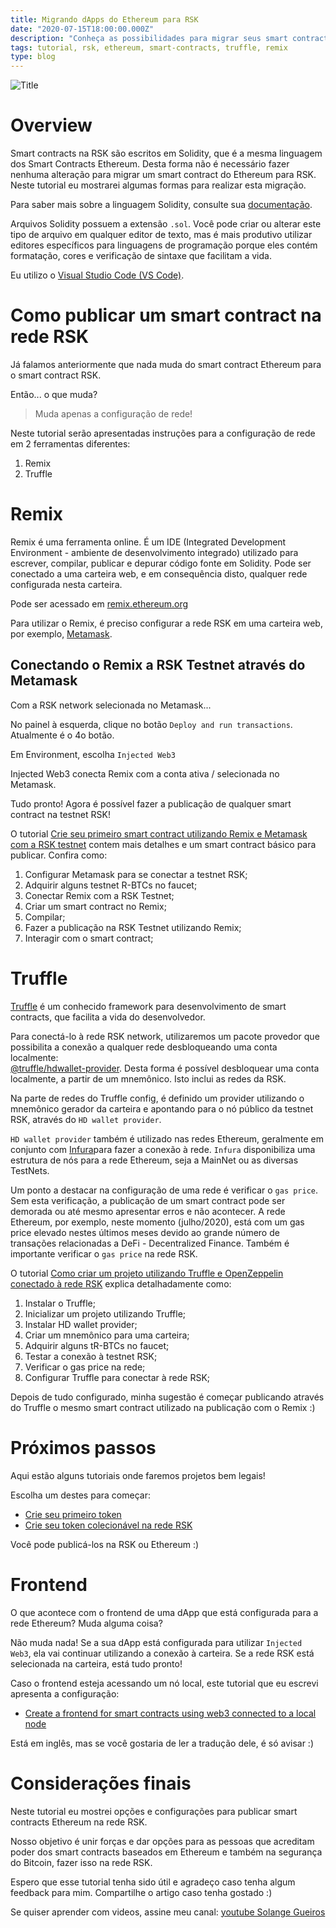 ```yaml
---
title: Migrando dApps do Ethereum para RSK
date: "2020-07-15T18:00:00.000Z"
description: "Conheça as possibilidades para migrar seus smart contracts e aplicações Ethereum para a rede RSK."
tags: tutorial, rsk, ethereum, smart-contracts, truffle, remix
type: blog
---
```


![Title](/images/image-00.png)

# Overview

Smart contracts na RSK são escritos em Solidity, que é a mesma linguagem dos Smart Contracts Ethereum. Desta forma não é necessário fazer nenhuma alteração para migrar um smart contract do Ethereum para RSK. Neste tutorial eu mostrarei algumas formas para realizar esta migração.

Para saber mais sobre a linguagem Solidity, consulte sua [documentação](https://solidity.readthedocs.io/).

Arquivos Solidity possuem a extensão `.sol`. Você pode criar ou alterar este tipo de arquivo em qualquer editor de texto, mas é mais produtivo utilizar editores específicos para linguagens de programação porque eles contém formatação, cores e verificação de sintaxe que facilitam a vida.

Eu utilizo o [Visual Studio Code (VS Code)](https://code.visualstudio.com/).

# Como publicar um smart contract na rede RSK

Já falamos anteriormente que nada muda do smart contract Ethereum para o smart contract RSK. 

Então... o que muda? 

> Muda apenas a configuração de rede!

Neste tutorial serão apresentadas instruções para a configuração de rede em 2 ferramentas diferentes:

1. Remix
2. Truffle

# Remix

Remix é uma ferramenta online. É um IDE (Integrated Development Environment - ambiente de desenvolvimento integrado) utilizado para escrever, compilar, publicar e depurar código fonte em Solidity. Pode ser conectado a uma carteira web, e em consequência disto, qualquer rede configurada nesta carteira.

Pode ser acessado em [remix.ethereum.org](https://remix.ethereum.org/)

Para utilizar o Remix, é preciso configurar a rede RSK em uma carteira web, por exemplo, [Metamask](https://metamask.io/).


## Conectando o Remix a RSK Testnet através do Metamask

Com a RSK network selecionada no Metamask...

No painel à esquerda, clique no botão `Deploy and run transactions`. 
Atualmente é o 4o botão.

Em Environment, escolha `Injected Web3`

Injected Web3 conecta Remix com a conta ativa / selecionada no Metamask.

Tudo pronto! Agora é possível fazer a publicação de qualquer smart contract na testnet RSK!

O tutorial [Crie seu primeiro smart contract utilizando Remix e Metamask com a RSK testnet](https://solange.dev/2020/2020-03-27-Rsk-RemixMetamask/) contem mais detalhes e um smart contract básico para publicar. Confira como:

1. Configurar Metamask para se conectar a testnet RSK;
1. Adquirir alguns testnet R-BTCs no faucet;
1. Conectar Remix com a RSK Testnet;
1. Criar um smart contract no Remix;
1. Compilar;
1. Fazer a publicação na RSK Testnet utilizando Remix;
1. Interagir com o smart contract;

# Truffle

[Truffle](https://www.trufflesuite.com/truffle) é um conhecido framework para desenvolvimento de smart contracts, que facilita a vida do desenvolvedor.

Para conectá-lo à rede RSK network, utilizaremos um pacote provedor que possibilita a conexão a qualquer rede desbloqueando uma conta localmente:  
[@truffle/hdwallet-provider](https://www.npmjs.com/package/@truffle/hdwallet-provider). 
Desta forma é possível desbloquear uma conta localmente, a partir de um mnemônico. Isto inclui as redes da RSK. 

Na parte de redes do Truffle config, é definido um provider utilizando o mnemônico gerador da carteira e apontando para o nó público da testnet RSK, através do `HD wallet provider`.

`HD wallet provider` também é utilizado nas redes Ethereum, geralmente em conjunto com [Infura](https://infura.io/)para fazer a conexão à rede. `Infura` disponibiliza uma estrutura de nós para a rede Ethereum, seja a MainNet ou as diversas TestNets.

Um ponto a destacar na configuração de uma rede é verificar o `gas price`. Sem esta verificação, a publicação de um smart contract pode ser demorada ou até mesmo apresentar erros e não acontecer. A rede Ethereum, por exemplo, neste momento (julho/2020), está com um gas price elevado nestes últimos meses devido ao grande número de transações relacionadas a DeFi - Decentralized Finance. Também é importante verificar o `gas price` na rede RSK.

O tutorial [Como criar um projeto utilizando Truffle e OpenZeppelin conectado à rede RSK](https://solange.dev/2020/2020-05-10-Rsk-SetupTruffleOZ/) explica detalhadamente como:

1. Instalar o Truffle;
2. Inicializar um projeto utilizando Truffle;
3. Instalar HD wallet provider;
4. Criar um mnemônico para uma carteira;
5. Adquirir alguns tR-BTCs no faucet;
6. Testar a conexão à testnet RSK;
7. Verificar o gas price na rede;
8. Configurar Truffle para conectar à rede RSK;

Depois de tudo configurado, minha sugestão é começar publicando através do Truffle o mesmo smart contract utilizado na publicação com o Remix :)

# Próximos passos

Aqui estão alguns tutoriais onde faremos projetos bem legais!

Escolha um destes para começar:

- [Crie seu primeiro token](https://solange.dev/2020/2020-04-26-Rsk-CreateToken/)
- [Crie seu token colecionável na rede RSK](https://solange.dev/2020/2020-05-11-Rsk-CreateTokenNFT/)

Você pode publicá-los na RSK ou Ethereum :)

# Frontend

O que acontece com o frontend de uma dApp que está configurada para a rede Ethereum? Muda alguma coisa?

Não muda nada! Se a sua dApp está configurada para utilizar `Injected Web3`, ela vai continuar utilizando a conexão à carteira. Se a rede RSK está selecionada na carteira, está tudo pronto!

Caso o frontend esteja acessando um nó local, este tutorial que eu escrevi apresenta a configuração:

* [Create a frontend for smart contracts using web3 connected to a local node](https://developers.rsk.co/tutorials/frontend/frontend-web3-local/)

Está em inglês, mas se você gostaria de ler a tradução dele, é só avisar :)

# Considerações finais

Neste tutorial eu mostrei opções e configurações para publicar smart contracts Ethereum na rede RSK.

Nosso objetivo é unir forças e dar opções para as pessoas que acreditam poder dos smart contracts baseados em Ethereum e também na segurança do Bitcoin, fazer isso na rede RSK.

Espero que esse tutorial tenha sido útil e agradeço caso tenha algum feedback para mim. Compartilhe o artigo caso tenha gostado :)

Se quiser aprender com videos, assine meu canal: 
<a href="https://www.youtube.com/user/solangegueiros" target="_blank"> youtube Solange Gueiros</a>
